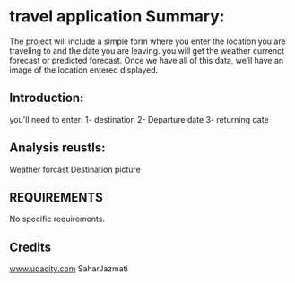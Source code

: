 # travel application Summary:

The project will include a simple form where you enter the location you are traveling to and the date you are leaving. you will get the weather currenct forecast or predicted forecast.
Once we have all of this data, we’ll have an image of the location entered displayed.

## Introduction:
you'll need to enter:
1- destination
2- Departure date
3- returning date

## Analysis reustls:
Weather forcast
Destination picture

## REQUIREMENTS
No specific requirements.

## Credits
www.udacity.com
SaharJazmati
